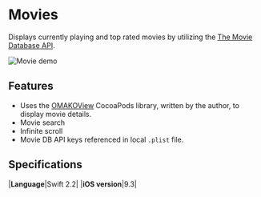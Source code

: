 # Movies

Displays currently playing and top rated movies by utilizing the [The Movie Database API](https://www.themoviedb.org/documentation/api).

![Movie demo](/images/movie-demo.gif)

## Features

* Uses the [OMAKOView](http://cocoapods.org/pods/OMAKOView) CocoaPods library, written by the author, to display movie details.
* Movie search
* Infinite scroll
* Movie DB API keys referenced in local `.plist` file.

## Specifications

|**Language**|Swift 2.2|
|**iOS version**|9.3|
